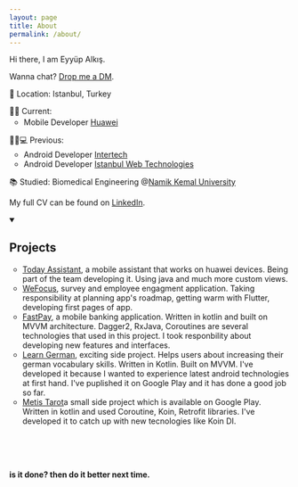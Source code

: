 ```yaml
---
layout: page
title: About
permalink: /about/
---
```



Hi there, I am Eyyüp Alkış. 

Wanna chat? <a href="https://twitter.com/rathi246">Drop me a DM</a>.

📍 Location: Istanbul, Turkey

<section>
🧑‍💻 Current:
  <ul style="margin-top: 0.2em; list-style-type: circle; padding-inline-start: 26px;">
    <li>Mobile Developer <a href="https://www.huawei.com/tr/">Huawei</a></li>
  </ul>
</section>

<section>
🏃‍♂️💻 Previous:
  <ul style="margin-top: 0.2em; list-style-type: circle; padding-inline-start: 26px;">
    <li>Android Developer <a href="https://www.huawei.com/tr/">Intertech</a></li>
    <li>Android Developer <a href="https://www.iwt.com.tr/">Istanbul Web Technologies</a></li>
  </ul>
</section>

<!-- <section>
📺 Appearances:
  <ul style="margin-top: 0.2em; list-style-type: circle; padding-inline-start: 26px;">
    <li><a href="/articles/FSJam-Podcast.html">FSJam Podcast Episode 15 - Quirrel with Simon Knott</a></li>
    <li><a href="/articles/Fully-typed-Fullstack-Development.html">Fully typed fullstack development using Blitz.js</a></li>
    <li><a href="/articles/Using-TypeScript-with-React.html">Using TypeScript with React</a></li>
  </ul>
</section> -->

<section>
<p>
📚 Studied: Biomedical Engineering @<a href="http://www.nku.edu.tr/">Namik Kemal University</a>
</p>
</section>

<!-- <section>
As a member of HPI's "Schülerklub", I teach school children about computer science.
I sometimes devise custom-made learning tools, e.g. <a href="https://github.com/skn0tt/protocols-playground">Protocols Playground</a> or <a href="https://github.com/Skn0tt/numLisp">numLisp</a>.
</section> -->

<section>
<p>
My full CV can be found on <a href="https://www.linkedin.com/in/alkiseyyup/">LinkedIn</a>.
</p>
</section>

<details open>
  <summary>
  <h2>Projects</h2>
  </summary>

  <ul style="list-style-type: circle;">
    <li> 
      <a href="https://huaweimobileservices.com/assistant/">Today Assistant</a>, a mobile assistant that works on huawei devices. Being part of the team developing it. Using java and much more custom views.  
    </li>
    <li> 
      <a href="https://wefocus.app/">WeFocus</a>, survey and employee engagment application. Taking responsibility at planning app's roadmap, getting warm with Flutter, developing first pages of app.  
    </li>
    <li> 
      <a href="https://www.fastpay.com.tr/">FastPay</a>, a mobile banking application. Written in kotlin and built on MVVM architecture. Dagger2, RxJava, Coroutines are several technologies that used in this project. I took responbility about developing new features and interfaces. 
        <ul style="list-style-type: circle;">  </ul>
    </li>
    <li> 
      <a href="https://play.google.com/store/apps/details?id=dev.alks.learngermanartikel">Learn German</a>, exciting side project. Helps users about increasing their german vocabulary skills. Written in Kotlin. Built on MVVM. I've developed it because I wanted to experience latest android technologies at first hand. I've puplished it on  Google Play and it has done a good job so far.</li>
    <li> 
      <a href="https://play.google.com/store/apps/details?id=dev.alks.metis.horoscopetarot">Metis Tarot</a>a small side project  which is available on Google Play. Written in kotlin and used Coroutine, Koin, Retrofit libraries. I've developed it to catch up with new tecnologies like Koin DI. 
    </li>
    <!-- <li>
       <a href="https://shortcutlery.simonknott.de">ViwoErp</a>, a utility for adding terminal commands to Spotlight.
    </li>
    <li> 
      <a href="https://github.com/Skn0tt/RailMail">Petroom</a>, a reactive SMTP dispatcher.
    </li> -->
  </ul>
</details>
<br /> 
<br /> 
<br /> 

**is it done? then do it better next time.**
